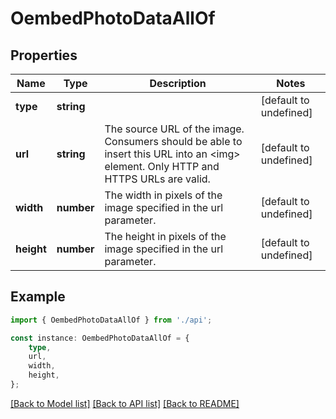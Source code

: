 # OembedPhotoDataAllOf


## Properties

Name | Type | Description | Notes
------------ | ------------- | ------------- | -------------
**type** | **string** |  | [default to undefined]
**url** | **string** | The source URL of the image. Consumers should be able to insert this URL into an &lt;img&gt; element. Only HTTP and HTTPS URLs are valid. | [default to undefined]
**width** | **number** | The width in pixels of the image specified in the url parameter. | [default to undefined]
**height** | **number** | The height in pixels of the image specified in the url parameter. | [default to undefined]

## Example

```typescript
import { OembedPhotoDataAllOf } from './api';

const instance: OembedPhotoDataAllOf = {
    type,
    url,
    width,
    height,
};
```

[[Back to Model list]](../README.md#documentation-for-models) [[Back to API list]](../README.md#documentation-for-api-endpoints) [[Back to README]](../README.md)

